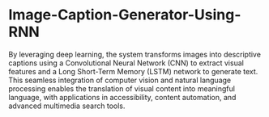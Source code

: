 # Image-Caption-Generator-Using-RNN
By leveraging deep learning, the system transforms images into descriptive captions using a Convolutional Neural Network (CNN) to extract visual features and a Long Short-Term Memory (LSTM) network to generate text. This seamless integration of computer vision and natural language processing enables the translation of visual content into meaningful language, with applications in accessibility, content automation, and advanced multimedia search tools.
